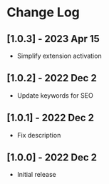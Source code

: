 # Change Log

## [1.0.3] - 2023 Apr 15
- Simplify extension activation

## [1.0.2] - 2022 Dec 2
- Update keywords for SEO

## [1.0.1] - 2022 Dec 2
- Fix description

## [1.0.0] - 2022 Dec 2
- Initial release
